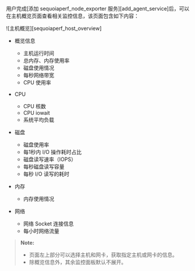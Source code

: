[^_^]:
    目录名称：主机概览

用户完成[添加 sequoiaperf_node_exporter 服务][add_agent_service]后，可以在主机概览页面查看相关监控信息，该页面包含如下内容：

![主机概览][sequoiaperf_host_overview]

- 概览信息
  - 主机运行时间
  - 总内存、内存使用率
  - 磁盘使用情况
  - 每秒网络带宽
  - CPU 使用率

- CPU
  - CPU 核数
  - CPU iowait
  - 系统平均负载

- 磁盘
  - 磁盘使用率
  - 每1秒内 I/O 操作耗时占比
  - 磁盘读写速率（IOPS）
  - 每秒磁盘读写容量
  - 每秒 I/O 读写的耗时

- 内存
  - 内存使用情况

- 网络
  - 网络 Socket 连接信息
  - 每小时网络流量

> **Note:**
>
> - 页面左上部分可以选择主机和网卡，获取指定主机或网卡的信息。
> - 除概览信息外，其余监控面板默认不展开。


[^_^]:
    本文使用的所有引用及链接
[add_agent_service]:manual/SequoiaPerf/Configuration/sequoiaperf_add_agent.md
[sequoiaperf_host_overview]:images/SequoiaPerf/Overview/sequoiaperf_host_overview.png

